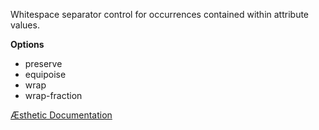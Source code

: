 Whitespace separator control for occurrences contained within attribute values.

**Options**

- preserve
- equipoise
- wrap
- wrap-fraction

[Æsthetic Documentation](https://aesthetic.js.org/rules/markup/valueSpacing/)
